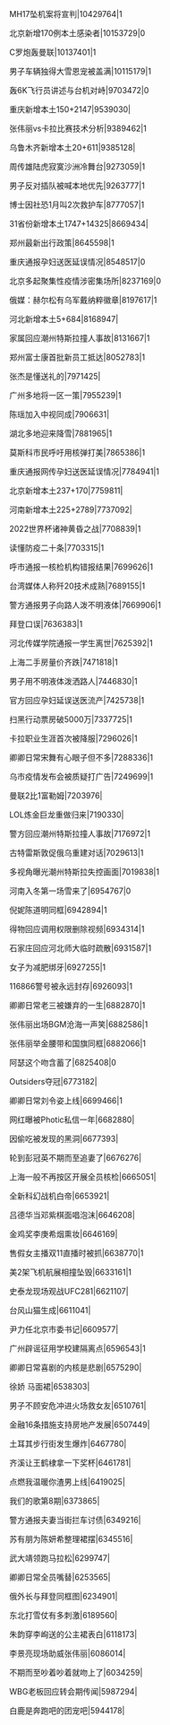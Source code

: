 MH17坠机案将宣判|10429764|1

北京新增170例本土感染者|10153729|0

C罗炮轰曼联|10137401|1

男子车辆独得大雪恩宠被盖满|10115179|1

轰6K飞行员讲述与台机对峙|9703472|0

重庆新增本土150+2147|9539030|

张伟丽vs卡拉比赛技术分析|9389462|1

乌鲁木齐新增本土20+611|9385128|

周传雄陆虎寂寞沙洲冷舞台|9273059|1

男子反对插队被喊本地优先|9263777|1

博士因社恐1月叫2次救护车|8777057|1

31省份新增本土1747+14325|8669434|

郑州最新出行政策|8645598|1

重庆通报孕妇送医延误情况|8548517|0

北京多起聚集性疫情涉密集场所|8237169|0

俄媒：赫尔松有乌军戴纳粹徽章|8197617|1

河北新增本土5+684|8168947|

家属回应潮州特斯拉撞人事故|8131667|1

郑州富士康首批新员工抵达|8052783|1

张杰是懂送礼的|7971425|

广州多地将一区一策|7955239|1

陈瑶加入中视同成|7906631|

湖北多地迎来降雪|7881965|1

莫斯科市民呼吁用核弹打美|7865386|1

重庆通报网传孕妇送医延误情况|7784941|1

北京新增本土237+170|7759811|

河南新增本土225+2789|7737092|

2022世界杯诸神黄昏之战|7708839|1

读懂防疫二十条|7703315|1

呼市通报一核检机构错报结果|7699626|1

台湾媒体人称歼20技术成熟|7689155|1

警方通报男子向路人泼不明液体|7669906|1

拜登口误|7636383|1

河北传媒学院通报一学生离世|7625392|1

上海二手房量价齐跌|7471818|1

男子用不明液体泼洒路人|7446830|1

官方回应孕妇延误送医流产|7425738|1

扫黑行动票房破5000万|7337725|1

卡拉职业生涯首次被降服|7296026|1

卿卿日常宋舞有心眼子但不多|7288336|1

乌市疫情发布会被质疑打广告|7249699|1

曼联2比1富勒姆|7203976|

LOL炼金巨龙重做归来|7190330|

警方回应潮州特斯拉撞人事故|7176972|1

古特雷斯敦促俄乌重建对话|7029613|1

多视角曝光潮州特斯拉失控画面|7019838|1

河南入冬第一场雪来了|6954767|0

倪妮陈道明同框|6942894|1

得物回应调用权限删除视频|6934314|1

石家庄回应河北师大临时疏散|6931587|1

女子为减肥绑牙|6927255|1

116866警号被永远封存|6926093|1

卿卿日常老三被嫌弃的一生|6882870|1

张伟丽出场BGM沧海一声笑|6882586|1

张伟丽举金腰带和国旗同框|6882066|1

阿瑟这个吻含蓄了|6825408|0

Outsiders夺冠|6773182|

卿卿日常刘令姿上线|6699466|1

网红曝被Photic私信一年|6682880|

因偷吃被发现的黑洞|6677393|

轮到彭冠英不期而至追妻了|6676276|

上海一般不再按区开展全员核检|6665051|

全新科幻战机白帝|6653921|

吕德华当邓紫棋面唱泡沫|6646208|

金鸡奖李庚希烟熏妆|6646169|

售假女主播双11直播时被抓|6638770|1

美2架飞机航展相撞坠毁|6633161|1

史泰龙现场观战UFC281|6621107|

台风山猫生成|6611041|

尹力任北京市委书记|6609577|

广州辟谣征用学校建隔离点|6596543|1

卿卿日常喜剧的内核是悲剧|6575290|

徐娇 马面裙|6538303|

男子不顾安危冲进火场救女友|6510761|

金融16条措施支持房地产发展|6507449|

土耳其步行街发生爆炸|6467780|

齐溪让王鹤棣拿一下奖杯|6461781|

点燃我温暖你渣男上线|6419025|

我们的歌第8期|6373865|

警方通报夫妻当街拦车讨债|6349216|

苏有朋为陈妍希整理裙摆|6345516|

武大靖领跑马拉松|6299747|

卿卿日常全员嘴替|6253565|

俄外长与拜登同框图|6234901|

东北打雪仗有多刺激|6189560|

朱韵穿李峋送的公主裙表白|6118173|

李景亮现场助威张伟丽|6086014|

不期而至吵着吵着就吻上了|6034259|

WBG老板回应转会期传闻|5987294|

白鹿是奔跑吧的团宠吧|5944178|

